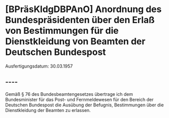 # [BPräsKldgDBPAnO] Anordnung des Bundespräsidenten über den Erlaß von Bestimmungen für die Dienstkleidung von Beamten der Deutschen Bundespost

Ausfertigungsdatum: 30.03.1957

 

## ----

Gemäß § 76 des Bundesbeamtengesetzes übertrage ich dem Bundesminister für das Post- und Fernmeldewesen für den Bereich der Deutschen Bundespost die Ausübung der Befugnis, Bestimmungen über die Dienstkleidung der Beamten zu erlassen.
